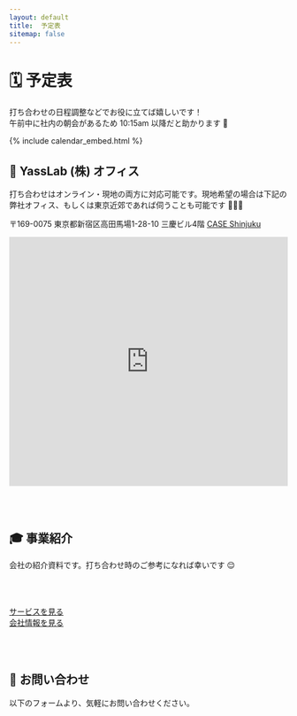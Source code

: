 ```yaml
---
layout: default
title:  予定表
sitemap: false
---
```


# 🗓 予定表

打ち合わせの日程調整などでお役に立てば嬉しいです！<br class='ignore-sp'>午前中に社内の朝会があるため 10:15am 以降だと助かります 🙏

{% include calendar_embed.html %}


## 🏢 YassLab (株) オフィス

打ち合わせはオンライン・現地の両方に対応可能です。現地希望の場合は下記の弊社オフィス、もしくは東京近郊であれば伺うことも可能です 🏢🏃💨

〒169-0075 東京都新宿区高田馬場1-28-10
三慶ビル4階 [CASE Shinjuku](https://case-shinjuku.com/access)

<iframe src="https://www.google.com/maps/embed?pb=!1m18!1m12!1m3!1d3239.5695701584677!2d139.70256311535158!3d35.71220838018707!2m3!1f0!2f0!3f0!3m2!1i1024!2i768!4f13.1!3m3!1m2!1s0x60188d3964426561%3A0xb2ef2027d0e385c4!2sYassLab!5e0!3m2!1sja!2sjp!4v1518667098303" width="100%" height="450" frameborder="0" style="border:0" allowfullscreen></iframe>

<br><br>

## 🎓 事業紹介

会社の紹介資料です。打ち合わせ時のご参考になれば幸いです 😌

<script async class="speakerdeck-embed" data-id="6e92c58f2c664d89b10b54d6db00d750" data-ratio="1.33333333333333" src="//speakerdeck.com/assets/embed.js"></script>

<div class="row" style='padding-top: 50px;'>
  <div class="col-md-6">
    <div class="developmentSupport__more text-center">
      <a href="/ja/#products" class="btn btn-primary btn-block mt-2">サービスを見る</a>
    </div>
  </div><!--//col-->
  <div class="col-md-6">
    <div class="developmentSupport__more text-center">
      <a href="/ja/about" class="btn btn-primary btn-block mt-2">会社情報を見る</a>
    </div>
  </div><!--//col-->
</div><!--//row-->

<br><br>


## 📨 お問い合わせ

以下のフォームより、気軽にお問い合わせください。

<div id="contact"></div>
